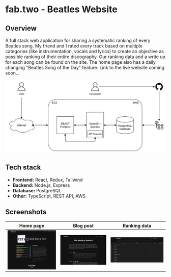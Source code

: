 # fab.two - Beatles Website

## Overview

A full stack web application for sharing a systematic ranking of every Beatles song. My friend and I rated every track based on multiple categories (like instrumentation, vocals and lyrics) to create an objective as possible ranking of their entire discography. Our ranking data and a write up for each song can be found on the site. The home page also has a daily changing "Beatles Song of the Day" feature. Link to the live website coming soon...

![Architecture diagram](documentation/images/architecture_diagram.png)

## Tech stack

- **Frontend:** React, Redux, Tailwind
- **Backend:** Node.js, Express
- **Database:** PostgreSQL
- **Other:** TypeScript, REST API, AWS

## Screenshots

| Home page                         | Blog post                                      | Ranking data                                     |
| --------------------------------- | ---------------------------------------------- | ------------------------------------------------ |
| ![Home page](documentation/images/homepage.png) | ![Blog](documentation/images/blog.png) | ![Rankings](documentation/images/rankings.png) |